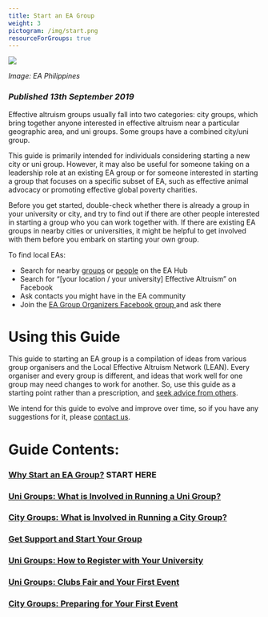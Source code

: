 ```yaml
---
title: Start an EA Group
weight: 3
pictogram: /img/start.png
resourceForGroups: true
---
```

<p class="large_image_wrapper">
 <img src="/img/eaphilippinesstart.png" />
</p>

_Image: EA Philippines_

### _Published 13th September 2019_

Effective altruism groups usually fall into two categories: city groups, which bring together anyone interested in effective altruism near a particular geographic area, and uni groups. Some groups have a combined city/uni group.

This guide is primarily intended for individuals considering starting a new city or uni group. However, it may also be useful for someone taking on a leadership role at an existing EA group or for someone interested in starting a group that focuses on a specific subset of EA, such as effective animal advocacy or promoting effective global poverty charities.

Before you get started, double-check whether there is already a group in your university or city, and try to find out if there are other people interested in starting a group who you can work together with. If there are existing EA groups in nearby cities or universities, it might be helpful to get involved with them before you embark on starting your own group.

To find local EAs:

* Search for nearby <a target="_blank" href="https://eahub.org/groups/">groups</a> or <a target="_blank" href="https://eahub.org/profiles/">people</a> on the EA Hub
* Search for “\[your location / your university] Effective Altruism” on Facebook
* Ask contacts you might have in the EA community
* Join the <a target="_blank" href="https://www.facebook.com/groups/956362287803174/">EA Group Organizers Facebook group </a>
  and ask there

# Using this Guide

This guide to starting an EA group is a compilation of ideas from various group organisers and the Local Effective Altruism Network (LEAN). Every organiser and every group is different, and ideas that work well for one group may need changes to work for another. So, use this guide as a starting point rather than a prescription, and <a target="_blank" href="/start/support/">seek advice from others</a>.

We intend for this guide to evolve and improve over time, so if you have any suggestions for it, please <a target="_blank" href="/contact-lean/">contact us</a>.

# Guide Contents:

### [Why Start an EA Group?](/start/why/) START HERE

### [Uni Groups: What is Involved in Running a Uni Group?](/start/run-uni-group)

### [City Groups: What is Involved in Running a City Group?](/start/city-groups-what-is-involved-in-running-a-city-group/)

### [Get Support and Start Your Group](/start/support/)

### [Uni Groups: How to Register with Your University](/start/register-uni/)

### [Uni Groups: Clubs Fair and Your First Event](/start/first-event-uni/)

### [City Groups: Preparing for Your First Event](/start/first-event-city/)
